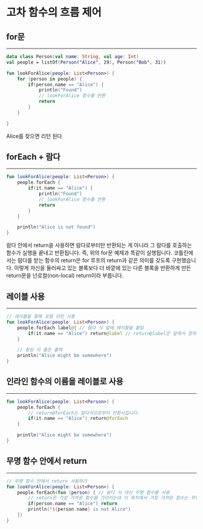 # 고차 함수의 흐름 제어

## for문
---
```kt
data class Person(val name: String, val age: Int)
val people = listOf(Person("Alice", 29), Person("Bob", 31))

fun lookForAlice(people: List<Person>) {
    for (person in people) {
        if(person.name == "Alice") {
            println("Found")
            // lookForAlice 함수를 반환
            return
        }
    }

}
```
Alice를 찾으면 리턴 된다


## forEach + 람다
---
```kt
fun lookForAlice(people: List<Person>) {
    people.forEach {
        if(it.name == "Alice") {
            println("Found")
            // lookForAlice 함수를 반환
            return
        }
    }

    println("Alice is not found")
}
```
람다 안에서 return을 사용하면 람다로부터만 반환되는 게 아니라 그 람다를 호출하는 함수가 실행을 끝내고 반환됩니다. 즉, 위의 for문 예제과 똑같이 실행됩니다.
코틀린에서는 람다를 받는 함수의 return은 for 루프의 return과 같은 의미를 갖도록 구현했습니다. 이렇게 자신을 둘러싸고 있는 블록보다 더 바깥에 있는 다른 블록을 반환하게 만든 return문을 넌로컬(non-local) return이라 부릅니다.

## 레이블 사용
---
```kt
// 레이블을 통해 로컬 리턴 사용
fun lookForAlice(people: List<Person>) {
    people.forEach label@{ // 람다 식 앞에 레이블을 붙임
        if(it.name == "Alice") return@label // return@label은 앞에서 정의한 레이블을 참조
    }

    // 항상 이 줄은 출력
    println("Alice might be somewhere")
}
```

## 인라인 함수의 이름을 레이블로 사용
---
```kt
fun lookForAlice(people: List<Person>) {
    people.forEach {
        // return@forEach는 람다식으로부터 반환시킵니다.
        if(it.name == "Alice") return@forEach
    }

    println("Alice might be somewhere")
}
```

## 무명 함수 안에서 return
---
```kt
// 무명 함수 안에서 return 사용하기
fun lookForAlice(people: List<Person>) {
    people.forEach(fun (person) { // 람다 식 대신 무명 함수를 사용
        // return은 가장 가까운 함수를 가리키는데 이 위치에서 가장 가까운 함수는 무명 함수
        if(person.name == "Alice") return
        println("${person.name} is not Alice")
    })
}
```
